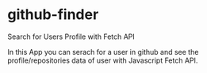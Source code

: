 # github-finder
Search for Users Profile with Fetch API

In this App you can serach for a user in github and see the profile/repositories data of user with Javascript Fetch API.


